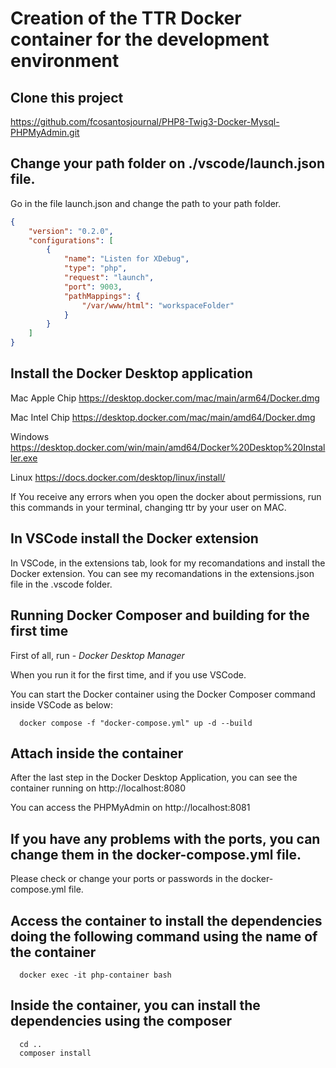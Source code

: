 # Creation of the TTR Docker container for the development environment

## Clone this project
https://github.com/fcosantosjournal/PHP8-Twig3-Docker-Mysql-PHPMyAdmin.git

## Change your path folder on ./vscode/launch.json file.
Go in the file launch.json and change the path to your path folder.

```json
{
    "version": "0.2.0",
    "configurations": [
        {
            "name": "Listen for XDebug",
            "type": "php",
            "request": "launch",
            "port": 9003,
            "pathMappings": {
                "/var/www/html": "workspaceFolder"
            }
        }
    ]
}
```

## Install the Docker Desktop application

Mac Apple Chip https://desktop.docker.com/mac/main/arm64/Docker.dmg 

Mac Intel Chip https://desktop.docker.com/mac/main/amd64/Docker.dmg

Windows https://desktop.docker.com/win/main/amd64/Docker%20Desktop%20Installer.exe  

Linux https://docs.docker.com/desktop/linux/install/

If You receive any errors when you open the docker about permissions, run this commands in your terminal, changing ttr by your user on MAC. 

## In VSCode install the Docker extension

In VSCode, in the extensions tab, look for my recomandations and install the Docker extension.
You can see my recomandations in the extensions.json file in the .vscode folder.

## Running Docker Composer and building for the first time

First of all, run - *Docker Desktop Manager*

When you run it for the first time, and if you use VSCode.

You can start the Docker container using the Docker Composer command inside VSCode as below:

```
  docker compose -f "docker-compose.yml" up -d --build
```

## Attach inside the container

After the last step in the Docker Desktop Application, you can see the container running on http://localhost:8080

You can access the PHPMyAdmin on http://localhost:8081

## If you have any problems with the ports, you can change them in the docker-compose.yml file.

Please check or change your ports or passwords in the docker-compose.yml file.

## Access the container to install the dependencies doing the following command using the name of the container

```
  docker exec -it php-container bash
```

## Inside the container, you can install the dependencies using the composer

```
  cd ..
  composer install
```	
